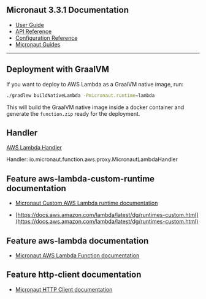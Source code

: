 ## Micronaut 3.3.1 Documentation

- [User Guide](https://docs.micronaut.io/3.3.1/guide/index.html)
- [API Reference](https://docs.micronaut.io/3.3.1/api/index.html)
- [Configuration Reference](https://docs.micronaut.io/3.3.1/guide/configurationreference.html)
- [Micronaut Guides](https://guides.micronaut.io/index.html)

---

## Deployment with GraalVM

If you want to deploy to AWS Lambda as a GraalVM native image, run:

```bash
./gradlew buildNativeLambda -Pmicronaut.runtime=lambda
```

This will build the GraalVM native image inside a docker container and generate the `function.zip` ready for the
deployment.

## Handler

[AWS Lambda Handler](https://docs.aws.amazon.com/lambda/latest/dg/java-handler.html)

Handler: io.micronaut.function.aws.proxy.MicronautLambdaHandler

## Feature aws-lambda-custom-runtime documentation

- [Micronaut Custom AWS Lambda runtime documentation](https://micronaut-projects.github.io/micronaut-aws/latest/guide/index.html#lambdaCustomRuntimes)

- [https://docs.aws.amazon.com/lambda/latest/dg/runtimes-custom.html](https://docs.aws.amazon.com/lambda/latest/dg/runtimes-custom.html)

## Feature aws-lambda documentation

- [Micronaut AWS Lambda Function documentation](https://micronaut-projects.github.io/micronaut-aws/latest/guide/index.html#lambda)

## Feature http-client documentation

- [Micronaut HTTP Client documentation](https://docs.micronaut.io/latest/guide/index.html#httpClient)

